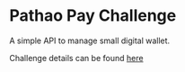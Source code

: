 # Pathao Pay Challenge

A simple API to manage small digital wallet.

Challenge details can be found [here](https://hackmd.io/@1MIwEmEqR4-Xr_2ikkvoLQ/BJecoIMNi#Backend-Developer-Challenge)
